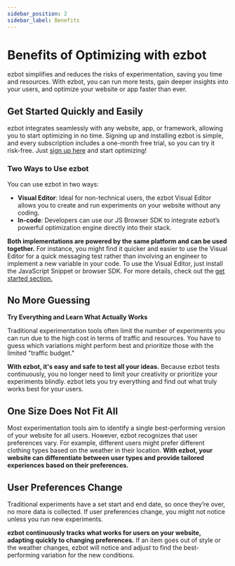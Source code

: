 ```yaml
---
sidebar_position: 2
sidebar_label: Benefits
---
```


# Benefits of Optimizing with ezbot

ezbot simplifies and reduces the risks of experimentation, saving you time and resources. With ezbot, you can run more tests, gain deeper insights into your users, and optimize your website or app faster than ever.

## Get Started Quickly and Easily

ezbot integrates seamlessly with any website, app, or framework, allowing you to start optimizing in no time. Signing up and installing ezbot is simple, and every subscription includes a one-month free trial, so you can try it risk-free. Just [sign up here](https://app.ezbot.ai/sign-up) and start optimizing!

### Two Ways to Use ezbot

You can use ezbot in two ways:

- **Visual Editor**: Ideal for non-technical users, the ezbot Visual Editor allows you to create and run experiments on your website without any coding.
- **In-code**: Developers can use our JS Browser SDK to integrate ezbot’s powerful optimization engine directly into their stack.

**Both implementations are powered by the same platform and can be used together.** For instance, you might find it quicker and easier to use the Visual Editor for a quick messaging test rather than involving an engineer to implement a new variable in your code. To use the Visual Editor, just install the JavaScript Snippet or browser SDK. For more details, check out the [get started section.](/category/get-started)

## No More Guessing

**Try Everything and Learn What Actually Works**

Traditional experimentation tools often limit the number of experiments you can run due to the high cost in terms of traffic and resources. You have to guess which variations might perform best and prioritize those with the limited "traffic budget."

**With ezbot, it's easy and safe to test all your ideas.** Because ezbot tests continuously, you no longer need to limit your creativity or prioritize your experiments blindly. ezbot lets you try everything and find out what truly works best for your users.

## One Size Does Not Fit All

Most experimentation tools aim to identify a single best-performing version of your website for all users. However, ezbot recognizes that user preferences vary. For example, different users might prefer different clothing types based on the weather in their location. **With ezbot, your website can differentiate between user types and provide tailored experiences based on their preferences.**

## User Preferences Change

Traditional experiments have a set start and end date, so once they’re over, no more data is collected. If user preferences change, you might not notice unless you run new experiments.

**ezbot continuously tracks what works for users on your website, adapting quickly to changing preferences.** If an item goes out of style or the weather changes, ezbot will notice and adjust to find the best-performing variation for the new conditions.
